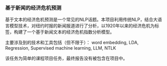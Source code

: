 ### 基于新闻的经济危机预测
基于文本的经济危机预测是一个常见的NLP话题。本项目利用传统NLP，结合大语言模型技术，对纽约时报的新闻报道进行了分析，以1920年以来的经济危机为标签，构建了一个基于新闻文本的经济危机指数分析模型。

主要涉及到的技术和工具包括（但不限于）： word embedding, LDA, Regression, Supervised machine learning, LLM, NTLK

该任务为简单的课程项目任务，最终报告没有被包含在项目中。
